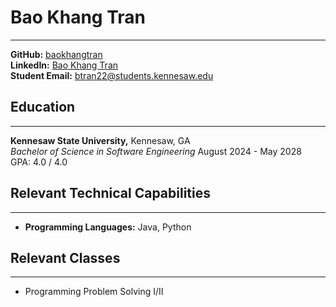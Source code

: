 # Bao Khang Tran

***

**GitHub:** [baokhangtran](https://github.com/DylanItcari) <br>
**LinkedIn:**  [Bao Khang Tran](www.linkedin.com/in/bao-khang-tran-584621245)<br>
**Student Email:** btran22@students.kennesaw.edu



## Education
***
**Kennesaw State University,** Kennesaw, GA <br>
*Bachelor of Science in Software Engineering* August 2024 - May 2028 <br>
GPA: 4.0 / 4.0


## Relevant Technical Capabilities
***
- **Programming Languages:** Java, Python


## Relevant Classes
***
- Programming Problem Solving I/II



